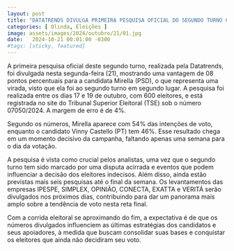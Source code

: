 ```yaml
---
layout: post
title: "DATATRENDS DIVULGA PRIMEIRA PESQUISA OFICIAL DO SEGUNDO TURNO COM VIRADA DE MIRELLA"
categories: [ Olinda, Eleições ]
image: assets/images/2024/outubro/21/01.jpg
date:   2024-10-21 00:01:00 -0300
#tags: [sticky, featured]
---
```

A primeira pesquisa oficial deste segundo turno, realizada pela Datatrends, foi divulgada nesta segunda-feira (21), mostrando uma vantagem de 08 pontos percentuais para a candidata Mirella (PSD), o que representa uma virada, visto que ela foi ao segundo turno em segundo lugar. A pesquisa foi realizada entre os dias 17 e 19 de outubro, com 600 eleitores, e está registrada no site do Tribunal Superior Eleitoral (TSE) sob o número 07050/2024. A margem de erro é de 4%.

Segundo os números, Mirella aparece com 54% das intenções de voto, enquanto o candidato Vinny Castello (PT) tem 46%. Esse resultado chega em um momento decisivo da campanha, faltando apenas uma semana para o dia da votação.

A pesquisa é vista como crucial pelos analistas, uma vez que o segundo turno tem sido marcado por uma disputa acirrada e eventos que podem influenciar a decisão dos eleitores indecisos. Além disso, ainda estão previstas mais seis pesquisas até o final da semana. Os levantamentos das empresas IPESPE, SIMPLEX, OPINIÃO, CONECTA, EXATTA e VERITÁ serão divulgados nos próximos dias, contribuindo para dar um panorama mais amplo sobre a tendência de voto nesta reta final.

Com a corrida eleitoral se aproximando do fim, a expectativa é de que os números divulgados influenciem as últimas estratégias dos candidatos e seus apoiadores, à medida que buscam consolidar suas bases e conquistar os eleitores que ainda não decidiram seu voto.